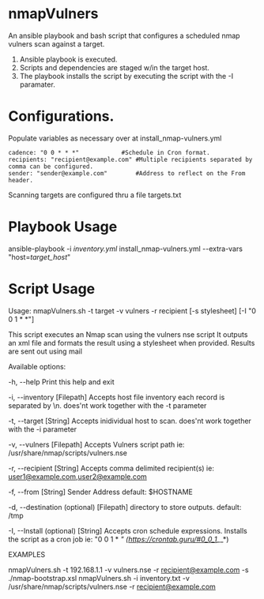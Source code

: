 # nmapVulners
An ansible playbook and bash script that configures a scheduled nmap vulners scan against a target.

1. Ansible playbook is executed.
2. Scripts and dependencies are staged w/in the target host.
3. The playbook installs the script by executing the script with the -I paramater.

# Configurations.
Populate variables as necessary over at install_nmap-vulners.yml

	cadence: "0 0 * * *" 			#Schedule in Cron format.
	recipients: "recipient@example.com"	#Multiple recipients separated by comma can be configured.
	sender: "sender@example.com" 		#Address to reflect on the From header.

Scanning targets are configured thru a file targets.txt

# Playbook Usage
ansible-playbook -i _inventory.yml_ install_nmap-vulners.yml --extra-vars "host=_target_host_"

# Script Usage

Usage: nmapVulners.sh -t target -v vulners -r recipient [-s stylesheet] [-I "0 0 1 * *"]

This script executes an Nmap scan using the vulners nse   script
It outputs an xml file and formats the result using a stylesheet
when provided. Results are sent out using mail

Available options:

-h, --help          Print this help and exit

-i, --inventory     [Filepath] Accepts host file inventory each record is separated by \n.
                    does'nt work together with the -t parameter

-t, --target        [String] Accepts inidividual host to scan.
                    does'nt work together with the -i parameter

-v, --vulners       [Filepath] Accepts Vulners script path
                    ie: /usr/share/nmap/scripts/vulners.nse

-r, --recipient     [String] Accepts comma delimited recipient(s)
                    ie: user1@example.com,user2@example.com

-f, --from          [String] Sender Address
                    default: $HOSTNAME
		    
-d, --destination   (optional) [Filepath] directory to store outputs.
                    default: /tmp

-I, --Install       (optional) [String] Accepts cron schedule expressions. Installs the script as a cron job
                    ie: "0 0 1 * *" (https://crontab.guru/#0_0_1_*_*)

EXAMPLES

  nmapVulners.sh -t 192.168.1.1 -v vulners.nse -r recipient@example.com -s ./nmap-bootstrap.xsl
  nmapVulners.sh -i inventory.txt -v /usr/share/nmap/scripts/vulners.nse -r recipient@example.com


